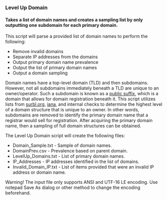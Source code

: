 ### Level Up Domain
#### Takes a list of domain names and creates a sampling list by only outputting one subdomain for each primary domain.

This script will parse a provided list of domain names to perform the following:
* Remove invalid domains
* Separate IP addresses from the domains
* Output primary domain name prevalence 
* Output the list of primary domain names
* Output a domain sampling 

Domain names have a top-level domain (TLD) and then subdomains. However, not all subdomains immediately beneath a TLD are unique to an owner/operator. Such a subdomain is known as a [public suffix](https://publicsuffix.org), which is a domain that allows for domain registration beneath it. This script utilizes lists from [surbl.org](http://www.surbl.org/news/internal/Added-domains-to-two-level-tlds-and-three-level-tlds), [iana](http://data.iana.org/TLD/tlds-alpha-by-domain.txt), and internal checks to determine the highest level of a domain structure that is unique to an owner. In other words, subdomains are removed to identify the primary domain name that a registrar would sell for registration. After acquiring the primary domain name, then a sampling of full domain structures can be obtained. 

The Level Up Domain script will create the following files:
* Domain_Sample.txt - Sample of domain names.
* DomainPrev.csv - Prevalence based on parent domain.
* LevelUp_Domains.txt - List of primary domain names.
* IP_Addresses - IP addresses identified in the list of domains.
* Invalid_Domain_IP.txt - List of items provided that were an invalid IP address or domain name.

Warning! The input file only supports ANSI and UTF-16 LE encoding. Use notepad Save As dialog or other method to change the encoding beforehand.
